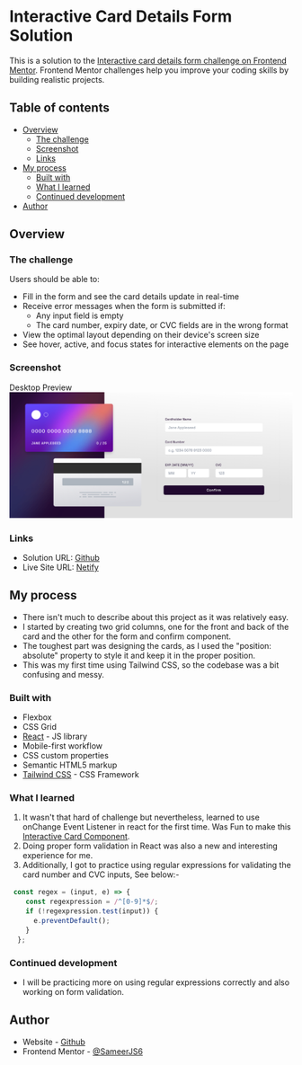 # Interactive Card Details Form Solution

This is a solution to the [Interactive card details form challenge on Frontend Mentor](https://www.frontendmentor.io/challenges/interactive-card-details-form-XpS8cKZDWw). Frontend Mentor challenges help you improve your coding skills by building realistic projects.

## Table of contents

- [Overview](#overview)
  - [The challenge](#the-challenge)
  - [Screenshot](#screenshot)
  - [Links](#links)
- [My process](#my-process)
  - [Built with](#built-with)
  - [What I learned](#what-i-learned)
  - [Continued development](#continued-development)
- [Author](#author)

## Overview

### The challenge

Users should be able to:

- Fill in the form and see the card details update in real-time
- Receive error messages when the form is submitted if:
  - Any input field is empty
  - The card number, expiry date, or CVC fields are in the wrong format
- View the optimal layout depending on their device's screen size
- See hover, active, and focus states for interactive elements on the page

### Screenshot

Desktop Preview
![Preview](./public/preview.png)

### Links

- Solution URL: [Github](https://github.com/SameerJS6/React-Projects/tree/master/Interactive-Card-Component)
- Live Site URL: [Netify](https://interactive-card-singh.netlify.app/)

## My process

- There isn't much to describe about this project as it was relatively easy.
- I started by creating two grid columns, one for the front and back of the card and the other for the form and confirm component.
- The toughest part was designing the cards, as I used the "position: absolute" property to style it and keep it in the proper position.
- This was my first time using Tailwind CSS, so the codebase was a bit confusing and messy.

### Built with

- Flexbox
- CSS Grid
- [React](https://reactjs.org/) - JS library
- Mobile-first workflow
- CSS custom properties
- Semantic HTML5 markup
- [Tailwind CSS](https://tailwindcss.com/) - CSS Framework

### What I learned

1. It wasn't that hard of challenge but nevertheless, learned to use onChange Event Listener in react for the first time. Was Fun to make this [Interactive Card Component](https://www.frontendmentor.io/challenges/interactive-card-details-form-XpS8cKZDWw).
1. Doing proper form validation in React was also a new and interesting experience for me.
1. Additionally, I got to practice using regular expressions for validating the card number and CVC inputs, See below:-

```Javascript React
 const regex = (input, e) => {
    const regexpression = /^[0-9]*$/;
    if (!regexpression.test(input)) {
      e.preventDefault();
    }
  };
```

### Continued development

- I will be practicing more on using regular expressions correctly and also working on form validation.

## Author

- Website - [Github](https://github.com/SameerJS6/)
- Frontend Mentor - [@SameerJS6](https://www.frontendmentor.io/profile/sameerjs6)